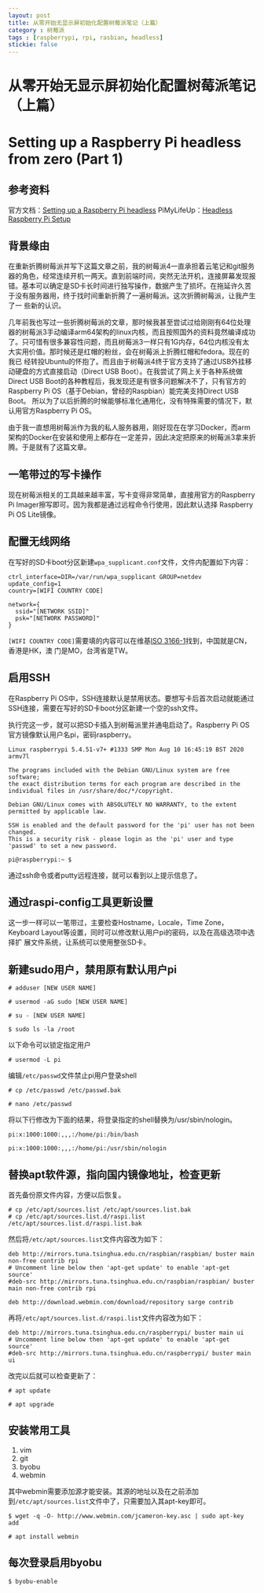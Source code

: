 ```yaml
---
layout: post
title: 从零开始无显示屏初始化配置树莓派笔记（上篇）
category : 树莓派
tags : [raspberrypi, rpi, rasbian, headless]
stickie: false
---
```


# 从零开始无显示屏初始化配置树莓派笔记（上篇）

# Setting up a Raspberry Pi headless from zero (Part 1)

## 参考资料

官方文档：[Setting up a Raspberry Pi headless](https://www.raspberrypi.org/documentation/configuration/wireless/headless.md)
PiMyLifeUp：[Headless Raspberry Pi Setup](https://pimylifeup.com/headless-raspberry-pi-setup)

## 背景缘由

在重新折腾树莓派并写下这篇文章之前，我的树莓派4一直承担着云笔记和git服务器的角色，经常连续开机一两天。直到前端时间，突然无法开机，连接屏幕发现报
错。基本可以确定是SD卡长时间进行独写操作，数据产生了损坏。在拖延许久苦于没有服务器用，终于找时间重新折腾了一遍树莓派。这次折腾树莓派，让我产生了一
些新的认识。

几年前我也写过一些折腾树莓派的文章，那时候我甚至尝试过给刚刚有64位处理器的树莓派3手动编译arm64架构的linux内核，而且按照国外的资料竟然编译成功
了。只可惜有很多兼容性问题，而且树莓派3一样只有1G内存，64位内核没有太大实用价值。那时候还是红帽的粉丝，会在树莓派上折腾红帽和fedora。现在的我已
经转投Ubuntu的怀抱了。而且由于树莓派4终于官方支持了通过USB外挂移动硬盘的方式直接启动（Direct USB Boot）。在我尝试了网上关于各种系统做Direct
USB Boot的各种教程后，我发现还是有很多问题解决不了，只有官方的Raspberry Pi OS（基于Debian，曾经的Raspbian）能完美支持Direct USB Boot。
所以为了以后折腾的时候能够标准化通用化，没有特殊需要的情况下，默认用官方Raspberry Pi OS。

由于我一直想用树莓派作为我的私人服务器用，刚好现在在学习Docker，而arm架构的Docker在安装和使用上都存在一定差异，因此决定把原来的树莓派3拿来折
腾。于是就有了这篇文章。

## 一笔带过的写卡操作

现在树莓派相关的工具越来越丰富，写卡变得非常简单，直接用官方的Raspberry Pi Imager擦写即可。因为我都是通过远程命令行使用，因此默认选择
Raspberry Pi OS Lite镜像。

## 配置无线网络

在写好的SD卡boot分区新建`wpa_supplicant.conf`文件，文件内配置如下内容：

    ctrl_interface=DIR=/var/run/wpa_supplicant GROUP=netdev
    update_config=1
    country=[WIFI COUNTRY CODE]
    
    network={
      ssid="[NETWORK SSID]"
      psk="[NETWORK PASSWORD]"
    }

`[WIFI COUNTRY CODE]`需要填的内容可以在维基[ISO 3166-1](https://en.wikipedia.org/wiki/ISO_3166-1)找到，中国就是CN，香港是HK，澳
门是MO，台湾省是TW。

## 启用SSH

在Raspberry Pi OS中，SSH连接默认是禁用状态。要想写卡后首次启动就能通过SSH连接，需要在写好的SD卡boot分区新建一个空的ssh文件。

执行完这一步，就可以把SD卡插入到树莓派里并通电启动了。Raspberry Pi OS官方镜像默认用户名pi，密码raspberry。

    Linux raspberrypi 5.4.51-v7+ #1333 SMP Mon Aug 10 16:45:19 BST 2020 armv7l
    
    The programs included with the Debian GNU/Linux system are free software;
    the exact distribution terms for each program are described in the
    individual files in /usr/share/doc/*/copyright.
    
    Debian GNU/Linux comes with ABSOLUTELY NO WARRANTY, to the extent
    permitted by applicable law.
    
    SSH is enabled and the default password for the 'pi' user has not been changed.
    This is a security risk - please login as the 'pi' user and type 'passwd' to set a new password.
    
    pi@raspberrypi:~ $

通过ssh命令或者putty远程连接，就可以看到以上提示信息了。

## 通过raspi-config工具更新设置

这一步一样可以一笔带过，主要检查Hostname，Locale，Time Zone，Keyboard Layout等设置，同时可以修改默认用户pi的密码，以及在高级选项中选择扩
展文件系统，让系统可以使用整张SD卡。

## 新建sudo用户，禁用原有默认用户pi

    # adduser [NEW USER NAME]

    # usermod -aG sudo [NEW USER NAME]

    # su - [NEW USER NAME]

    $ sudo ls -la /root

以下命令可以锁定指定用户

    # usermod -L pi

编辑`/etc/passwd`文件禁止pi用户登录shell

    # cp /etc/passwd /etc/passwd.bak

    # nano /etc/passwd

将以下行修改为下面的结果，将登录指定的shell替换为/usr/sbin/nologin。

    pi:x:1000:1000:,,,:/home/pi:/bin/bash

    pi:x:1000:1000:,,,:/home/pi:/usr/sbin/nologin

## 替换apt软件源，指向国内镜像地址，检查更新

首先备份原文件内容，方便以后恢复。

    # cp /etc/apt/sources.list /etc/apt/sources.list.bak
    # cp /etc/apt/sources.list.d/raspi.list /etc/apt/sources.list.d/raspi.list.bak

然后将`/etc/apt/sources.list`文件内容改为如下：

    deb http://mirrors.tuna.tsinghua.edu.cn/raspbian/raspbian/ buster main non-free contrib rpi
    # Uncomment line below then 'apt-get update' to enable 'apt-get source'
    #deb-src http://mirrors.tuna.tsinghua.edu.cn/raspbian/raspbian/ buster main non-free contrib rpi
    
    deb http://download.webmin.com/download/repository sarge contrib

再将`/etc/apt/sources.list.d/raspi.list`文件内容改为如下：

    deb http://mirrors.tuna.tsinghua.edu.cn/raspberrypi/ buster main ui
    # Uncomment line below then 'apt-get update' to enable 'apt-get source'
    #deb-src http://mirrors.tuna.tsinghua.edu.cn/raspberrypi/ buster main ui

改完以后就可以检查更新了：

    # apt update

    # apt upgrade

## 安装常用工具

1. vim
2. git
3. byobu
4. webmin

其中webmin需要添加源才能安装。其源的地址以及在之前添加到`/etc/apt/sources.list`文件中了，只需要加入其apt-key即可。

    $ wget -q -O- http://www.webmin.com/jcameron-key.asc | sudo apt-key add

    # apt install webmin

## 每次登录启用byobu

    $ byobu-enable
